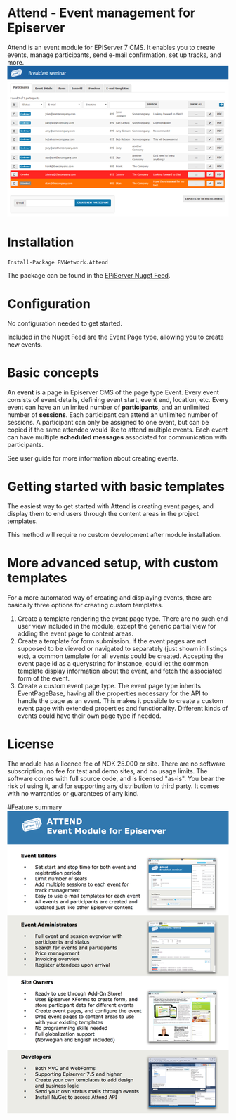 
# Attend - Event management for Episerver

Attend is an event module for EPiServer 7 CMS. It enables you to create events, manage participants, send e-mail confirmation, set up tracks, and more. 
![Start Page](https://github.com/BVNetwork/Attend/blob/master/doc/img/EventEditor.png)




# Installation
`Install-Package BVNetwork.Attend`

The package can be found in the [EPiServer Nuget Feed](http://nuget.episerver.com/).

# Configuration
No configuration needed to get started. 

Included in the Nuget Feed are the Event Page type, allowing you to create new events. 


# Basic concepts
An **event** is a page in Episerver CMS of the page type Event. Every event consists of event details, defining event start, event end, location, etc. Every event can have an unlimited number of **participants**, and an unlimited number of **sessions**. Each participant can attend an unlimited number of sessions. A participant can only be assigned to one event, but can be copied if the same attendee would like to attend multiple events. Each event can have multiple **scheduled messages** associated for communication with participants.

See user guide for more information about creating events. 

# Getting started with basic templates
The easiest way to get started with Attend is creating event pages, and display them to end users through the content areas in the project templates. 

This method will require no custom development after module installation.


# More advanced setup, with custom templates

For a more automated way of creating and displaying events, there are basically three options for creating custom templates.

1.	Create a template rendering the event page type. There are no such end user view included in the module, except the generic partial view for adding the event page to content areas. 
2.	Create a template for form submission. If the event pages are not supposed to be viewed or navigated to separately (just shown in listings etc), a common template for all events could be created. Accepting the event page id as a querystring for instance, could let the common template display information about the event, and fetch the associated form of the event.
3.	Create a custom event page type. The event page type inherits EventPageBase, having all the properties necessary for the API to handle the page as an event. This makes it possible to create a custom event page with extended properties and functionality. Different kinds of events could have their own page type if needed.

# License
The module has a licence fee of NOK 25.000 pr site. There are no software subscription, no fee for test and demo sites, and no usage limits. The software comes with full source code, and is licensed "as-is". You bear the risk of using it, and for supporting any distribution to third party. It comes with no warranties or guarantees of any kind.

#Feature summary
![Features](https://raw.githubusercontent.com/BVNetwork/Attend/master/doc/guides/Attend%20Sales%20Sheet.png)
